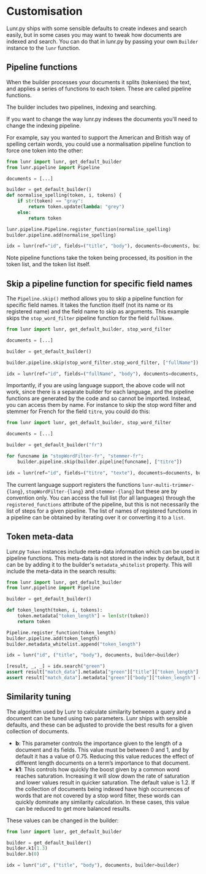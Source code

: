 # Customisation

Lunr.py ships with some sensible defaults to create indexes and search easily,
but in some cases you may want to tweak how documents are indexed and search.
You can do that in lunr.py by passing your own `Builder` instance to the `lunr`
function.

## Pipeline functions

When the builder processes your documents it splits (tokenises) the text, and
applies a series of functions to each token. These are called pipeline functions.

The builder includes two pipelines, indexing and searching.

If you want to change the way lunr.py indexes the documents you'll need to
change the indexing pipeline.

For example, say you wanted to support the American and British way of spelling
certain words, you could use a normalisation pipeline function to force one
token into the other:

```python
from lunr import lunr, get_default_builder
from lunr.pipeline import Pipeline

documents = [...]

builder = get_default_builder()
def normalise_spelling(token, i, tokens) {
    if str(token) == "gray":
        return token.update(lambda: "grey")
    else:
        return token

lunr.pipeline.Pipeline.register_function(normalise_spelling)
builder.pipeline.add(normalise_spelling)

idx = lunr(ref="id", fields=("title", "body"), documents=documents, builder=builder)
```

Note pipeline functions take the token being processed, its position in the
token list, and the token list itself.

## Skip a pipeline function for specific field names

The `Pipeline.skip()` method allows you to skip a pipeline function
for specific field names.  It takes the function itself (not its name
or its registered name) and the field name to skip as arguments. This
example skips the `stop_word_filter` pipeline function for the field
`fullName`.

```python
from lunr import lunr, get_default_builder, stop_word_filter

documents = [...]

builder = get_default_builder()

builder.pipeline.skip(stop_word_filter.stop_word_filter, ["fullName"])

idx = lunr(ref="id", fields=("fullName", "body"), documents=documents, builder=builder)
```

Importantly, if you are using language support, the above code will
not work, since there is a separate builder for each language, and the
pipeline functions are generated by the code and so cannot be
imported.  Instead, you can access them by name.  For instance to skip
the stop word filter and stemmer for French for the field `titre`, you
could do this:

```python
from lunr import lunr, get_default_builder, stop_word_filter

documents = [...]

builder = get_default_builder("fr")

for funcname in "stopWordFilter-fr", "stemmer-fr":
    builder.pipeline.skip(builder.pipeline[funcname], ["titre"])

idx = lunr(ref="id", fields=("titre", "texte"), documents=documents, builder=builder)
```

The current language support registers the functions
`lunr-multi-trimmer-{lang}`, `stopWordFilter-{lang}` and
`stemmer-{lang}` but these are by convention only.  You can access the
full list (for all languages) through the `registered_functions`
attribute of the pipeline, but this is not necessarily the list of
steps for a given pipeline.  The list of names of registered functions
in a pipeline can be obtained by iterating over it or converting it to a `list`.

## Token meta-data

Lunr.py `Token` instances include meta-data information which can be used in
pipeline functions. This meta-data is not stored in the index by default, but it
can be by adding it to the builder's `metadata_whitelist` property. This will
include the meta-data in the search results:

```python
from lunr import lunr, get_default_builder
from lunr.pipeline import Pipeline

builder = get_default_builder()

def token_length(token, i, tokens):
    token.metadata["token_length"] = len(str(token))
    return token

Pipeline.register_function(token_length)
builder.pipeline.add(token_length)
builder.metadata_whitelist.append("token_length")

idx = lunr("id", ("title", "body"), documents, builder=builder)

[result, _, _] = idx.search("green")
assert result["match_data"].metadata["green"]["title"]["token_length"] == [5]
assert result["match_data"].metadata["green"]["body"]["token_length"] == [5, 5]
```

## Similarity tuning

The algorithm used by Lunr to calculate similarity between a query and a document
can be tuned using two parameters. Lunr ships with sensible defaults, and these
can be adjusted to provide the best results for a given collection of documents.

- **b**: This parameter controls the importance given to the length of a
document and its fields. This value must be between 0 and 1, and by default it
has a value of 0.75. Reducing this value reduces the effect of different length
documents on a term’s importance to that document.
- **k1**: This controls how quickly the boost given by a common word reaches
saturation. Increasing it will slow down the rate of saturation and lower values
result in quicker saturation. The default value is 1.2. If the collection of
documents being indexed have high occurrences of words that are not covered by
a stop word filter, these words can quickly dominate any similarity calculation.
In these cases, this value can be reduced to get more balanced results.

These values can be changed in the builder:

```python
from lunr import lunr, get_default_builder

builder = get_default_builder()
builder.k1(1.3)
builder.b(0)

idx = lunr("id", ("title", "body"), documents, builder=builder)
```


